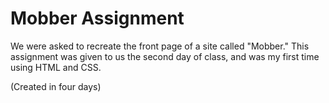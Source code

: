 Mobber Assignment
======

We were asked to recreate the front page of a site called "Mobber." This assignment was given to us the second day of 
class, and was my first time using HTML and CSS.

(Created in four days)
